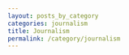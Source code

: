 ```yaml
---
layout: posts_by_category
categories: journalism
title: Journalism
permalink: /category/journalism
---
```

